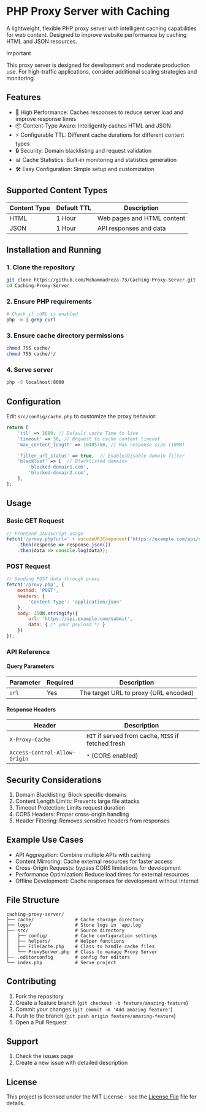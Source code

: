 # PHP Proxy Server with Caching

A lightweight, flexible PHP proxy server with intelligent caching capabilities for web content. Designed to improve website performance by caching HTML and JSON resources.

> [!IMPORTANT]  
> This proxy server is designed for development and moderate production use. For high-traffic applications, consider additional scaling strategies and monitoring.

## Features

- 🚀 High Performance: Caches responses to reduce server load and improve response times
- 📦 Content-Type Aware: Intelligently caches HTML and JSON
- ⚡ Configurable TTL: Different cache durations for different content types
- 🔒 Security: Domain blacklisting and request validation
- 📊 Cache Statistics: Built-in monitoring and statistics generation
- 🛠️ Easy Configuration: Simple setup and customization

## Supported Content Types

| Content Type | Default TTL |        Description         |
| ------------ | ----------- | -------------------------- |
| HTML         |   1 Hour    | Web pages and HTML content |
| JSON         |   1 Hour    | API responses and data     |

## Installation and Running

### 1. Clone the repository
``` bash
git clone https://github.com/Mohammadreza-73/Caching-Proxy-Server.git
cd Caching-Proxy-Server
```

### 2. Ensure PHP requirements
``` bash
# Check if cURL is enabled
php -m | grep curl
```

### 3. Ensure cache directory permissions
``` bash
chmod 755 cache/
chmod 755 cache/*/
```

### 4. Serve server
``` bash
php -S localhost:8000
```

## Configuration

Edit `src/config/cache.php` to customize the proxy behavior:
``` php
return [
    'ttl' => 3600, // Default cache Time to live
    'timeout' => 30, // Request to cache content timeout
    'max_content_length' => 10485760, // Max response size (10MB)

    'filter_url_status' => true,  // Enable/Disable domain filter
    'blacklist' => [  // Blacklisted domains
        'blocked-domain1.com',
        'blocked-domain2.com',
    ],
];
```

## Usage

### Basic GET Request
``` js
// Frontend JavaScript usage
fetch('/proxy.php?url=' + encodeURIComponent('https://example.com/api/data'))
    .then(response => response.json())
    .then(data => console.log(data));
```

### POST Request
``` js
// Sending POST data through proxy
fetch('/proxy.php', {
    method: 'POST',
    headers: {
        'Content-Type': 'application/json'
    },
    body: JSON.stringify({
        url: 'https://api.example.com/submit',
        data: { /* your payload */ }
    })
});
```

### API Reference

#### Query Parameters
| Parameter | Required |               Description             |
| --------- | -------- | ------------------------------------- |
| `url`     | Yes      | The target URL to proxy (URL encoded) |

#### Response Headers
|          Header               |                      Description                    |
| ----------------------------- | --------------------------------------------------- |
| `X-Proxy-Cache`               | `HIT` if served from cache, `MISS` if fetched fresh |
| `Access-Control-Allow-Origin` | `*` (CORS enabled)                                  |

## Security Considerations

1. Domain Blacklisting: Block specific domains
2. Content Length Limits: Prevents large file attacks
3. Timeout Protection: Limits request duration
4. CORS Headers: Proper cross-origin handling
5. Header Filtering: Removes sensitive headers from responses

## Example Use Cases

 - API Aggregation: Combine multiple APIs with caching
 - Content Mirroring: Cache external resources for faster access
 - Cross-Origin Requests: bypass CORS limitations for development
 - Performance Optimization: Reduce load times for external resources
 - Offline Development: Cache responses for development without internet

## File Structure

``` text
caching-proxy-server/
├── cache/               # Cache storage directory
├── logs/                # Store logs in `app.log`
├── src/                 # Source directory
│   ├── config/          # Cache configuration settings
│   ├── helpers/         # Helper functions
│   ├── FileCache.php    # Class to handle cache files
│   └── ProxyServer.php  # Class to manage Proxy Server
├── .editorconfig        # config for editors
└── index.php            # Serve project
```

## Contributing

1. Fork the repository
2. Create a feature branch (`git checkout -b feature/amazing-feature`)
3. Commit your changes (`git commit -m 'Add amazing feature'`)
4. Push to the branch (`git push origin feature/amazing-feature`)
5. Open a Pull Request

## Support

1. Check the issues page
2. Create a new issue with detailed description

## License

This project is licensed under the MIT License - see the [License File](LICENSE) file for details.
